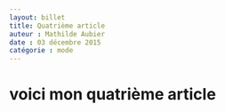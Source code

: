 ```yaml
---
layout: billet
title: Quatrième article 
auteur : Mathilde Aubier 
date : 03 décembre 2015
catégorie : mode
---
```



#### 
<h1>voici mon quatrième article</1>